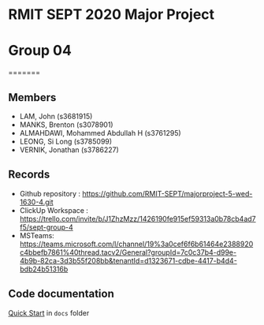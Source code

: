 # RMIT SEPT 2020 Major Project


# Group 04
=======


## Members
* LAM, John (s3681915)
* MANKS, Brenton (s3078901)
* ALMAHDAWI, Mohammed Abdullah H (s3761295)
* LEONG, Si Long (s3785099)
* VERNIK, Jonathan (s3786227)

## Records

* Github repository : https://github.com/RMIT-SEPT/majorproject-5-wed-1630-4.git
* ClickUp Workspace : https://trello.com/invite/b/J1ZhzMzz/1426190fe915ef59313a0b78cb4ad7f5/sept-group-4
* MSTeams: https://teams.microsoft.com/l/channel/19%3a0cef6f6b61464e2388920c4bbefb7861%40thread.tacv2/General?groupId=7c0c37b4-d99e-4b9b-82ca-3d3b55f208bb&tenantId=d1323671-cdbe-4417-b4d4-bdb24b51316b



## Code documentation

[Quick Start](/docs/README.md) in `docs` folder
